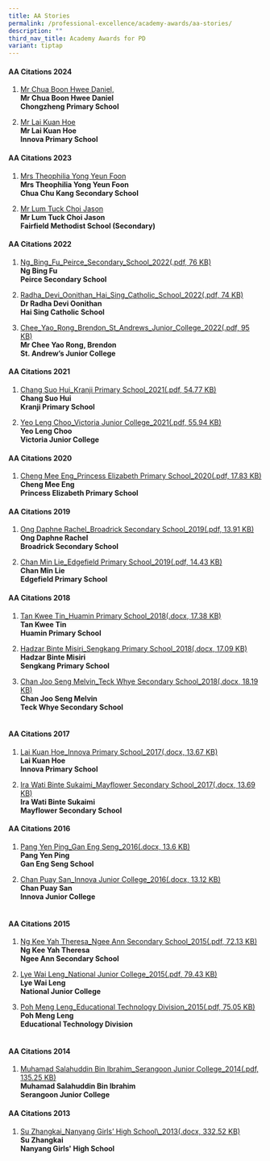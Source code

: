 ```yaml
---
title: AA Stories
permalink: /professional-excellence/academy-awards/aa-stories/
description: ""
third_nav_title: Academy Awards for PD
variant: tiptap
---
```

<h4>AA Citations 2024</h4>
<ol data-tight="true" class="tight">
<li>
<p><a href="https://go.gov.sg/fellow2024daniel" rel="noopener nofollow" target="_blank">Mr Chua Boon Hwee Daniel, </a>
<br><strong>Mr Chua Boon Hwee Daniel </strong>
<br><strong>Chongzheng Primary School</strong>
</p>
<p></p>
</li>
<li>
<p><a href="https://go.gov.sg/fellow2024daniel" rel="noopener nofollow" target="_blank">Mr </a>
<a href="https://go.gov.sg/fellow2024kuanhoe" rel="noopener nofollow" target="_blank">Lai Kuan Hoe</a>
<br><strong>Mr Lai Kuan Hoe </strong> 
<br><strong>Innova Primary School</strong>
</p>
<p></p>
</li>
</ol>
<h4>AA Citations 2023</h4>
<ol data-tight="true" class="tight">
<li>
<p><a href="/files/Academy Awards/AA 2023/Theophilia_Yong_Yeun_Foon_Chua_Chu_Kang_Secondary_Fellow_of_AST_2023.pdf" rel="noopener noreferrer nofollow" target="_blank">Mrs Theophilia Yong Yeun Foon</a> 
<br><strong>Mrs Theophilia Yong Yeun Foon</strong> 
<br><strong>Chua Chu Kang Secondary School</strong>
</p>
<p></p>
</li>
<li>
<p><a href="/files/Academy Awards/AA 2023/Lum_Tuck_Choi_Jason_Fairfield_Methodist_Sec_Fellow_of_AST_2023.pdf" rel="noopener noreferrer nofollow" target="_blank">Mr Lum Tuck Choi Jason</a> 
<br><strong>Mr Lum Tuck Choi Jason</strong> 
<br><strong>Fairfield Methodist School (Secondary)</strong>
</p>
</li>
</ol>
<p></p>
<h4>AA Citations 2022</h4>
<ol data-tight="true" class="tight">
<li>
<p><a href="/files/Academy%20Awards/AA2022/ng_bing_fu_peirce_secondary_school_2022.pdf" rel="noopener noreferrer nofollow" target="_blank">Ng_Bing_Fu_Peirce_Secondary_School_2022(.pdf, 76 KB)</a> 
<br><strong>Ng Bing Fu</strong> 
<br><strong>Peirce Secondary School</strong>
</p>
<p></p>
</li>
<li>
<p><a href="/files/Academy%20Awards/AA2022/radha_devi_oonithan_hai_sing_catholic_school_2022.pdf" rel="noopener noreferrer nofollow" target="_blank">Radha_Devi_Oonithan_Hai_Sing_Catholic_School_2022(.pdf, 74 KB)</a> 
<br><strong>Dr Radha Devi Oonithan</strong> 
<br><strong>Hai Sing Catholic School</strong>
</p>
<p></p>
</li>
<li>
<p><a href="/files/Academy%20Awards/AA2022/chee_yao_rong_brendon_st_andrews_junior_college_2022.pdf" rel="noopener noreferrer nofollow" target="_blank">Chee_Yao_Rong_Brendon_St_Andrews_Junior_College_2022(.pdf, 95 KB)</a> 
<br><strong>Mr Chee Yao Rong, Brendon</strong> 
<br><strong>St. Andrew’s Junior College</strong>
</p>
</li>
</ol>
<p></p>
<h4>AA Citations 2021</h4>
<ol data-tight="true" class="tight">
<li>
<p><a href="/files/aac1.pdf" rel="noopener noreferrer nofollow" target="_blank">Chang Suo Hui_Kranji Primary School_2021(.pdf, 54.77 KB)</a> 
<br><strong>Chang Suo Hui</strong> 
<br><strong>Kranji Primary School</strong>
</p>
<p></p>
</li>
<li>
<p><a href="/files/aac2.pdf" rel="noopener noreferrer nofollow" target="_blank">Yeo Leng Choo_Victoria Junior College_2021(.pdf, 55.94 KB)</a> 
<br><strong>Yeo Leng Choo</strong> 
<br><strong>Victoria Junior College</strong>
</p>
<p></p>
</li>
</ol>
<h4>AA Citations 2020</h4>
<ol data-tight="true" class="tight">
<li>
<p><a href="/files/aac3.pdf" rel="noopener noreferrer nofollow" target="_blank">Cheng Mee Eng_Princess Elizabeth Primary School_2020(.pdf, 17.83 KB)</a> 
<br><strong>Cheng Mee Eng</strong> 
<br><strong>Princess Elizabeth Primary School</strong>
</p>
</li>
</ol>
<p></p>
<h4>AA Citations 2019</h4>
<ol data-tight="true" class="tight">
<li>
<p><a href="/files/aac4.pdf" rel="noopener noreferrer nofollow" target="_blank">Ong Daphne Rachel_Broadrick Secondary School_2019(.pdf, 13.91 KB)</a> 
<br><strong>Ong Daphne Rachel</strong> 
<br><strong>Broadrick Secondary School</strong> 
<br>
</p>
</li>
<li>
<p><a href="/files/aac5.pdf" rel="noopener noreferrer nofollow" target="_blank">Chan Min Lie_Edgefield Primary School_2019(.pdf, 14.43 KB)</a> 
<br><strong>Chan Min Lie</strong> 
<br><strong>Edgefield Primary School</strong> 
<br>
</p>
<p></p>
</li>
</ol>
<h4>AA Citations 2018</h4>
<ol data-tight="true" class="tight">
<li>
<p><a href="https://academyofsingaporeteachers.moe.edu.sg/docs/default-source/professional-recognition-docs/academy-awards-for-professional-development-docs/tan-kwee-tin_huamin-primary-school_2018.docx?sfvrsn=457e0960_0" rel="noopener noreferrer nofollow" target="_blank">Tan Kwee Tin_Huamin Primary School_2018(.docx, 17.38 KB)</a> 
<br><strong>Tan Kwee Tin</strong> 
<br><strong>Huamin Primary School</strong> 
<br>
</p>
</li>
<li>
<p><a href="https://academyofsingaporeteachers.moe.edu.sg/docs/default-source/professional-recognition-docs/academy-awards-for-professional-development-docs/hadzar-binte-misiri_sengkang-primary-school_2018.docx?sfvrsn=e237bcd4_0" rel="noopener noreferrer nofollow" target="_blank">Hadzar Binte Misiri_Sengkang Primary School_2018(.docx, 17.09 KB)</a> 
<br><strong>Hadzar Binte Misiri</strong> 
<br><strong>Sengkang Primary School</strong> 
<br>
</p>
</li>
<li>
<p><a href="https://academyofsingaporeteachers.moe.edu.sg/docs/default-source/professional-recognition-docs/academy-awards-for-professional-development-docs/chan-joo-seng-melvin_teck-whye-secondary-school_2018.docx?sfvrsn=5d70c0c4_0" rel="noopener noreferrer nofollow" target="_blank">Chan Joo Seng Melvin_Teck Whye Secondary School_2018(.docx, 18.19 KB)</a> 
<br><strong>Chan Joo Seng Melvin</strong> 
<br><strong>Teck Whye Secondary School</strong> 
<br>
<br>
</p>
</li>
</ol>
<h4>AA Citations 2017</h4>
<ol data-tight="true" class="tight">
<li>
<p><a href="https://academyofsingaporeteachers.moe.edu.sg/docs/default-source/professional-recognition-docs/academy-awards-for-professional-development-docs/lai-kuan-hoe_innova-primary-school_2017.docx?sfvrsn=54c992f0_0" rel="noopener noreferrer nofollow" target="_blank">Lai Kuan Hoe_Innova Primary School_2017(.docx, 13.67 KB)</a> 
<br><strong>Lai Kuan Hoe</strong> 
<br><strong>Innova Primary School</strong> 
<br>
</p>
</li>
<li>
<p><a href="https://academyofsingaporeteachers.moe.edu.sg/docs/default-source/professional-recognition-docs/academy-awards-for-professional-development-docs/ira-wati-binte-sukaimi_mayflower-secondary-school_2017.docx?sfvrsn=b4560ec1_0" rel="noopener noreferrer nofollow" target="_blank">Ira Wati Binte Sukaimi_Mayflower Secondary School_2017(.docx, 13.69 KB)</a> 
<br><strong>Ira Wati Binte Sukaimi</strong> 
<br><strong>Mayflower Secondary School</strong> 
<br>
</p>
</li>
</ol>
<p></p>
<h4>AA Citations 2016</h4>
<ol data-tight="true" class="tight">
<li>
<p><a href="https://academyofsingaporeteachers.moe.edu.sg/docs/default-source/professional-recognition-docs/academy-awards-for-professional-development-docs/pang-yen-ping_gan-eng-seng_2016.docx?sfvrsn=bb45dc3_0" rel="noopener noreferrer nofollow" target="_blank">Pang Yen Ping_Gan Eng Seng_2016(.docx, 13.6 KB)</a> 
<br><strong>Pang Yen Ping</strong> 
<br><strong>Gan Eng Seng School</strong> 
<br>
</p>
</li>
<li>
<p><a href="https://academyofsingaporeteachers.moe.edu.sg/docs/default-source/professional-recognition-docs/academy-awards-for-professional-development-docs/chan-puay-san_innova-junior-college_2016.docx?sfvrsn=35859dc_0" rel="noopener noreferrer nofollow" target="_blank">Chan Puay San_Innova Junior College_2016(.docx, 13.12 KB)</a> 
<br><strong>Chan Puay San</strong> 
<br><strong>Innova Junior College</strong> 
<br>
<br>
</p>
</li>
</ol>
<h4>AA Citations 2015</h4>
<ol data-tight="true" class="tight">
<li>
<p><a href="/files/aac6.pdf" rel="noopener noreferrer nofollow" target="_blank">Ng Kee Yah Theresa_Ngee Ann Secondary School_2015(.pdf, 72.13 KB)</a> 
<br><strong>Ng Kee Yah Theresa</strong> 
<br><strong>Ngee Ann Secondary School</strong> 
<br>
</p>
</li>
<li>
<p><a href="/files/aac7.pdf" rel="noopener noreferrer nofollow" target="_blank">Lye Wai Leng_National Junior College_2015(.pdf, 79.43 KB)</a> 
<br><strong>Lye Wai Leng</strong> 
<br><strong>National Junior College</strong> 
<br>
</p>
</li>
<li>
<p><a href="/files/aac8.pdf" rel="noopener noreferrer nofollow" target="_blank">Poh Meng Leng_Educational Technology Division_2015(.pdf, 75.05 KB)</a> 
<br><strong>Poh Meng Leng</strong> 
<br><strong>Educational Technology Division</strong> 
<br>
<br>
</p>
</li>
</ol>
<h4>AA Citations 2014</h4>
<ol data-tight="true" class="tight">
<li>
<p><a href="/files/aac9.pdf" rel="noopener noreferrer nofollow" target="_blank">Muhamad Salahuddin Bin Ibrahim_Serangoon Junior College_2014(.pdf, 135.25 KB)</a> 
<br><strong>Muhamad Salahuddin Bin Ibrahim<br>Serangoon Junior College</strong> 
<br>
</p>
<p></p>
</li>
</ol>
<h4>AA Citations 2013</h4>
<ol data-tight="true" class="tight">
<li>
<p><a href="https://academyofsingaporeteachers.moe.edu.sg/docs/default-source/professional-recognition-docs/academy-awards-for-professional-development-docs/mr-su-zhangkai.docx?sfvrsn=71395eb0_2" rel="noopener noreferrer nofollow" target="_blank">Su Zhangkai_Nanyang Girls’ High School\_2013(.docx, 332.52 KB)</a> 
<br><strong>Su Zhangkai</strong> 
<br><strong>Nanyang Girls' High School</strong> 
<br>
<br>
</p>
</li>
</ol>
<p></p>